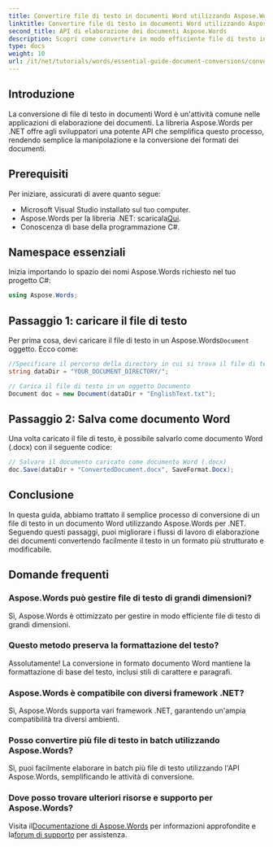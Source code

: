 ```yaml
---
title: Convertire file di testo in documenti Word utilizzando Aspose.Words per .NET
linktitle: Convertire file di testo in documenti Word utilizzando Aspose.Words per .NET
second_title: API di elaborazione dei documenti Aspose.Words
description: Scopri come convertire in modo efficiente file di testo in documenti Word utilizzando la libreria Aspose.Words per .NET. Questa guida passo passo copre i prerequisiti e gli esempi di codice.
type: docs
weight: 10
url: /it/net/tutorials/words/essential-guide-document-conversions/convert-text-files-to-word-documents/
---
```

## Introduzione

La conversione di file di testo in documenti Word è un'attività comune nelle applicazioni di elaborazione dei documenti. La libreria Aspose.Words per .NET offre agli sviluppatori una potente API che semplifica questo processo, rendendo semplice la manipolazione e la conversione dei formati dei documenti.

## Prerequisiti

Per iniziare, assicurati di avere quanto segue:
- Microsoft Visual Studio installato sul tuo computer.
-  Aspose.Words per la libreria .NET: scaricala[Qui](https://releases.aspose.com/words/net/).
- Conoscenza di base della programmazione C#.

## Namespace essenziali

Inizia importando lo spazio dei nomi Aspose.Words richiesto nel tuo progetto C#:

```csharp
using Aspose.Words;
```

## Passaggio 1: caricare il file di testo

 Per prima cosa, devi caricare il file di testo in un Aspose.Words`Document` oggetto. Ecco come:

```csharp
//Specificare il percorso della directory in cui si trova il file di testo
string dataDir = "YOUR_DOCUMENT_DIRECTORY/";

// Carica il file di testo in un oggetto Documento
Document doc = new Document(dataDir + "EnglishText.txt");
```

## Passaggio 2: Salva come documento Word

Una volta caricato il file di testo, è possibile salvarlo come documento Word (.docx) con il seguente codice:

```csharp
// Salvare il documento caricato come documento Word (.docx)
doc.Save(dataDir + "ConvertedDocument.docx", SaveFormat.Docx);
```

## Conclusione

In questa guida, abbiamo trattato il semplice processo di conversione di un file di testo in un documento Word utilizzando Aspose.Words per .NET. Seguendo questi passaggi, puoi migliorare i flussi di lavoro di elaborazione dei documenti convertendo facilmente il testo in un formato più strutturato e modificabile.

## Domande frequenti

### Aspose.Words può gestire file di testo di grandi dimensioni?
Sì, Aspose.Words è ottimizzato per gestire in modo efficiente file di testo di grandi dimensioni.

### Questo metodo preserva la formattazione del testo?
Assolutamente! La conversione in formato documento Word mantiene la formattazione di base del testo, inclusi stili di carattere e paragrafi.

### Aspose.Words è compatibile con diversi framework .NET?
Sì, Aspose.Words supporta vari framework .NET, garantendo un'ampia compatibilità tra diversi ambienti.

### Posso convertire più file di testo in batch utilizzando Aspose.Words?
Sì, puoi facilmente elaborare in batch più file di testo utilizzando l'API Aspose.Words, semplificando le attività di conversione.

### Dove posso trovare ulteriori risorse e supporto per Aspose.Words?
 Visita il[Documentazione di Aspose.Words](https://reference.aspose.com/words/net/) per informazioni approfondite e la[forum di supporto](https://forum.aspose.com/c/words/8) per assistenza.